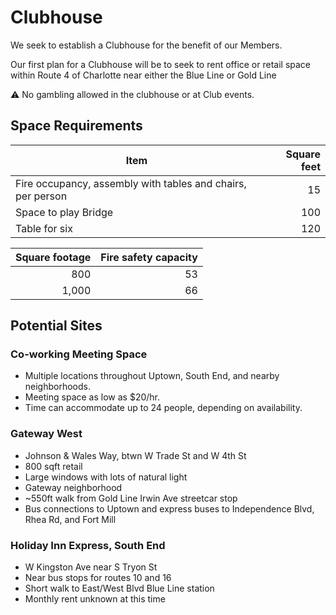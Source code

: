 # Clubhouse

We seek to establish a Clubhouse for the benefit of our Members.

Our first plan for a Clubhouse will be to seek to rent office or retail space
within Route 4 of Charlotte
near either the Blue Line or Gold Line

⚠️ No gambling allowed in the clubhouse or at Club events.

## Space Requirements

| Item | Square feet |
|------|------------:|
| Fire occupancy, assembly with tables and chairs, per person | 15 |
| Space to play Bridge | 100 |
| Table for six | 120 |

| Square footage | Fire safety capacity |
|------:|-------:|
| 800 | 53 |
| 1,000 | 66 |

## Potential Sites

### Co-working Meeting Space

* Multiple locations throughout Uptown, South End, and nearby neighborhoods.
* Meeting space as low as $20/hr.
* Time can accommodate up to 24 people, depending on availability.

### Gateway West

* Johnson & Wales Way, btwn W Trade St and W 4th St
* 800 sqft retail
* Large windows with lots of natural light
* Gateway neighborhood
* ~550ft walk from Gold Line Irwin Ave streetcar stop
* Bus connections to Uptown and express buses to Independence Blvd, Rhea Rd, and Fort Mill

### Holiday Inn Express, South End

* W Kingston Ave near S Tryon St
* Near bus stops for routes 10 and 16
* Short walk to East/West Blvd Blue Line station
* Monthly rent unknown at this time
